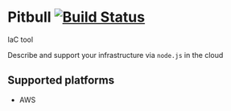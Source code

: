 # Pitbull [![Build Status](https://travis-ci.org/new-mind/pitbull.svg?branch=master)](https://travis-ci.org/new-mind/pitbull)

IaC tool

Describe and support your infrastructure via `node.js` in the cloud

## Supported platforms

* AWS

